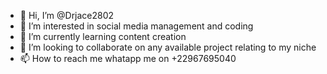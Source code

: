 - 👋 Hi, I’m @Drjace2802
- 👀 I’m interested in social media management and  coding
- 🌱 I’m currently learning content creation
- 💞️ I’m looking to collaborate on any available project relating to my niche
- 📫 How to reach me whatapp me on +22967695040

<!---
Drjace2802/Drjace2802 is a ✨ special ✨ repository because its `README.md` (this file) appears on your GitHub profile.
You can click the Preview link to take a look at your changes.
--->

